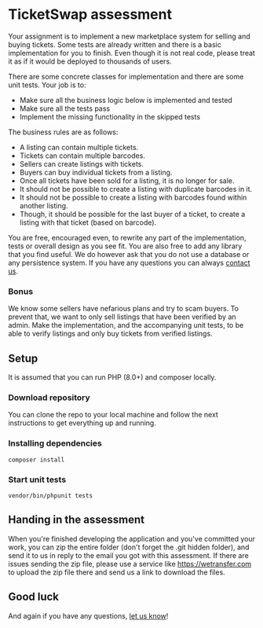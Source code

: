 # TicketSwap assessment
Your assignment is to implement a new marketplace system for selling and buying tickets. Some tests are already written and there is a basic implementation for you to finish. Even though it is not real code, please treat it as if it would be deployed to thousands of users.

There are some concrete classes for implementation and there are some unit tests. Your job is to:
- Make sure all the business logic below is implemented and tested
- Make sure all the tests pass
- Implement the missing functionality in the skipped tests

The business rules are as follows:
- A listing can contain multiple tickets. 
- Tickets can contain multiple barcodes.
- Sellers can create listings with tickets.
- Buyers can buy individual tickets from a listing.
- Once all tickets have been sold for a listing, it is no longer for sale.
- It should not be possible to create a listing with duplicate barcodes in it.
- It should not be possible to create a listing with barcodes found within another listing.
- Though, it should be possible for the last buyer of a ticket, to create a listing with that ticket (based on barcode).

You are free, encouraged even, to rewrite any part of the implementation, tests or overall design as you see fit. You are also free to add any library that you find useful. We do however ask that you do not use a database or any persistence system.
If you have any questions you can always [contact us][contact].

### Bonus
We know some sellers have nefarious plans and try to scam buyers. To prevent that, we want to only sell listings that have been verified by an admin. Make the implementation, and the accompanying unit tests, to be able to verify listings and only buy tickets from verified listings.

## Setup
It is assumed that you can run PHP (8.0+) and composer locally.

### Download repository
You can clone the repo to your local machine and follow the next instructions to get everything up and running.

### Installing dependencies
```
composer install
```

### Start unit tests
```
vendor/bin/phpunit tests
```

## Handing in the assessment
When you're finished developing the application and you've committed your work, you can zip the entire folder (don't forget the .git hidden folder), and send it to us in reply to the email you got with this assessment. If there are issues sending the zip file, please use a service like https://wetransfer.com to upload the zip file there and send us a link to download the files.

## Good luck
And again if you have any questions, [let us know][contact]!

[contact]: mailto:angele@ticketswap.com

